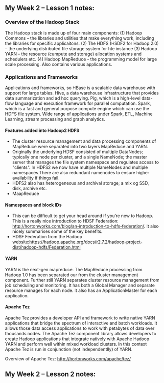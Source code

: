 ## My Week 2 – Lesson 1 notes:

### Overview of the Hadoop Stack

The Hadoop stack is made up of four main components: 
(1) Hadoop Commons – the libraries and utilities that make everything work, including the libraries for specific applicaitons.
(2) The HDFS (HSDF2 for Hadoop 2.0) – the underlying distributed file storage system for hte instance
(3) Hadoop YARN – the resource (cumpute and storage) allocation systems and schedulers etc.
(4) Hadoop MapReduce - the programming model for large scale processing. Also contains various applications.

### Applications and Frameworks

Applications and frameworks, so HBase is a scalable data warehouse with support for large tables. Hive, a data warehouse infrastructure that provides data summarization and ad hoc querying. 
Pig, which is a high-level data-flow language and execution framework for parallel computation.
Spark, which is a fast and general purpose compute engine which can use the HDFS file system. 
Wide range of applications under Spark, ETL, Machine Learning, stream processing and graph analytics. 

#### Features added into Hadoop2 HDFS

* The cluster resource management and data processing components of MapReduce were separated into two layers MapReduce and YARN. 
* Originally the underlying HDSF consisted of multiple DataNodes; typically one node per cluster, and a single NameNode; the master server that manages the file system namespace and regulates access to "clients". In HDFS2 we now have multiple NameNodes and multiple namespaces.There are also redundant namenodes to ensure higher availability if things fail. 
* HDFS2 also has heterogeneous and archival storage; a mix og SSD, disk, archive etc.
* MaapReduce

#### Namespaces and block IDs

* This can be difficult to get your head around if you're new to Hadoop. This is a really nice introduction to HDSF Federation: http://hortonworks.com/blog/an-introduction-to-hdfs-federation/. It also nicely summarises some of the key benefits.
* HDSF Federation from the Hadoop website:https://hadoop.apache.org/docs/r2.7.2/hadoop-project-dist/hadoop-hdfs/Federation.html

#### YARN

YARN is the next-gen mapreduce. The MapReduce processing from Hadoop 1.0 has been separated our from the cluster management component. Further still YARN separates cluster resource management from job scheduling and monitoring. It has both a Global Manager and separate resource manages for each node. It also has an ApplicationMaster for each application.

#### Apache Tez

Apache Tez provides a developer API and framework to write native YARN applications that bridge the spectrum of interactive and batch workloads. It allows those data access applications to work with petabytes of data over thousands nodes. The Apache Tez component library allows developers to create Hadoop applications that integrate natively with Apache Hadoop YARN and perform well within mixed workload clusters. In this context Apache Tez is run in conjunction (not independentlly) of YARN.

Overview of Apache Tez: http://hortonworks.com/apache/tez/

## My Week 2 – Lesson 2 notes:



